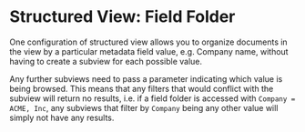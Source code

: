 Structured View: Field Folder
=============================

One configuration of structured view allows you to organize documents in the
view by a particular metadata field value, e.g. Company name, without having
to create a subview for each possible value.

Any further subviews need to pass a parameter indicating which value is
being browsed. This means that any filters that would conflict with the
subview will return no results, i.e. if a field folder is accessed with
`Company = ACME, Inc`, any subviews that filter by `Company` being any other
value will simply not have any results.
